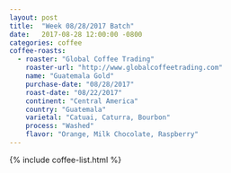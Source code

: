 ```yaml
---
layout: post
title:  "Week 08/28/2017 Batch"
date:   2017-08-28 12:00:00 -0800
categories: coffee
coffee-roasts:
  - roaster: "Global Coffee Trading"
    roaster-url: "http://www.globalcoffeetrading.com"
    name: "Guatemala Gold"
    purchase-date: "08/28/2017"
    roast-date: "08/22/2017"
    continent: "Central America"
    country: "Guatemala"
    varietal: "Catuai, Caturra, Bourbon"
    process: "Washed"
    flavor: "Orange, Milk Chocolate, Raspberry"
---
```


{% include coffee-list.html %}
